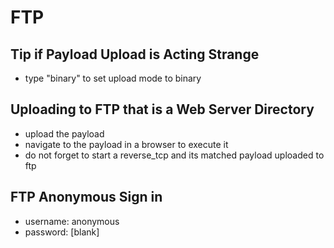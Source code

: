 # FTP

## Tip if Payload Upload is Acting Strange

* type "binary" to set upload mode to binary

## Uploading to FTP that is a Web Server Directory

* upload the payload
* navigate to the payload in a browser to execute it
* do not forget to start a reverse\_tcp and its matched payload uploaded to ftp

## FTP Anonymous Sign in

* username: anonymous
* password: \[blank]
